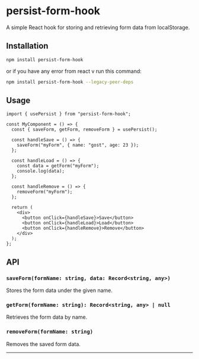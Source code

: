 # persist-form-hook

A simple React hook for storing and retrieving form data from localStorage.

## Installation

```bash
npm install persist-form-hook
```
or  if you have any error from react v 
run this command:

```bash
npm install persist-form-hook --legacy-peer-deps
```
## Usage

```tsx
import { usePersist } from "persist-form-hook";

const MyComponent = () => {
  const { saveForm, getForm, removeForm } = usePersist();

  const handleSave = () => {
    saveForm("myForm", { name: "gost", age: 23 });
  };

  const handleLoad = () => {
    const data = getForm("myForm");
    console.log(data);
  };

  const handleRemove = () => {
    removeForm("myForm");
  };

  return (
    <div>
      <button onClick={handleSave}>Save</button>
      <button onClick={handleLoad}>Load</button>
      <button onClick={handleRemove}>Remove</button>
    </div>
  );
};
```

## API

### `saveForm(formName: string, data: Record<string, any>)`
Stores the form data under the given name.

### `getForm(formName: string): Record<string, any> | null`
Retrieves the form data by name.

### `removeForm(formName: string)`
Removes the saved form data.

---
